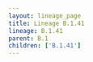 ```yaml
---
layout: lineage_page
title: Lineage B.1.41
lineage: B.1.41
parent: B.1
children: ['B.1.41']
---
```

